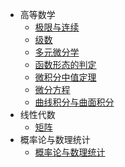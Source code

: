 - 高等数学
  - [极限与连续](高等数学/极限与连续.md)
  - [级数](高等数学/级数.md)
  - [多元微分学](高等数学/多元微分学.md)
  - [函数形态的判定](高等数学/函数形态的判定.md)
  - [微积分中值定理](高等数学/微积分中值定理.md)
  - [微分方程](高等数学/微分方程.md)
  - [曲线积分与曲面积分](高等数学/曲线积分与曲面积分.md)
- 线性代数
  - [矩阵](线性代数/矩阵.md)
- 概率论与数理统计
  - [概率论与数理统计](概率论与数理统计/概率论笔记.md)